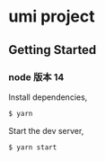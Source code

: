 # umi project

## Getting Started

### node 版本 14

Install dependencies,

```bash
$ yarn
```

Start the dev server,

```bash
$ yarn start
```
